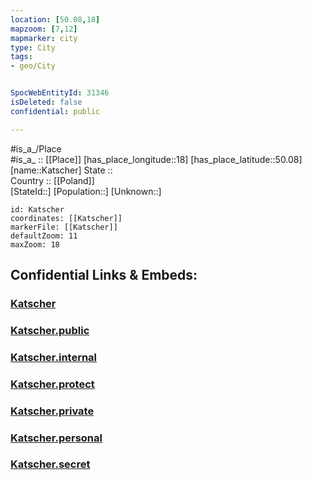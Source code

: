 ```yaml
---
location: [50.08,18] 
mapzoom: [7,12] 
mapmarker: city 
type: City
tags:
- geo/City


SpocWebEntityId: 31346
isDeleted: false
confidential: public

---
```

#is_a_/Place  
#is_a_ :: [[Place]] 
[has_place_longitude::18] 
[has_place_latitude::50.08] 
[name::Katscher] 
State ::  
Country :: [[Poland]]  
[StateId::] 
[Population::] 
[Unknown::] 


```leaflet
id: Katscher
coordinates: [[Katscher]] 
markerFile: [[Katscher]] 
defaultZoom: 11 
maxZoom: 18
```


## Confidential Links & Embeds: 

### [Katscher](/_Standards/Earth/Continent/Europe/Europe~East/Poland/Provinces~Poland/Opole/City/Katscher.md) 

### [Katscher.public](/_public/Earth/Continent/Europe/Europe~East/Poland/Provinces~Poland/Opole/City/Katscher.public.md) 

### [Katscher.internal](/_internal/Earth/Continent/Europe/Europe~East/Poland/Provinces~Poland/Opole/City/Katscher.internal.md) 

### [Katscher.protect](/_protect/Earth/Continent/Europe/Europe~East/Poland/Provinces~Poland/Opole/City/Katscher.protect.md) 

### [Katscher.private](/_private/Earth/Continent/Europe/Europe~East/Poland/Provinces~Poland/Opole/City/Katscher.private.md) 

### [Katscher.personal](/_personal/Earth/Continent/Europe/Europe~East/Poland/Provinces~Poland/Opole/City/Katscher.personal.md) 

### [Katscher.secret](/_secret/Earth/Continent/Europe/Europe~East/Poland/Provinces~Poland/Opole/City/Katscher.secret.md)

